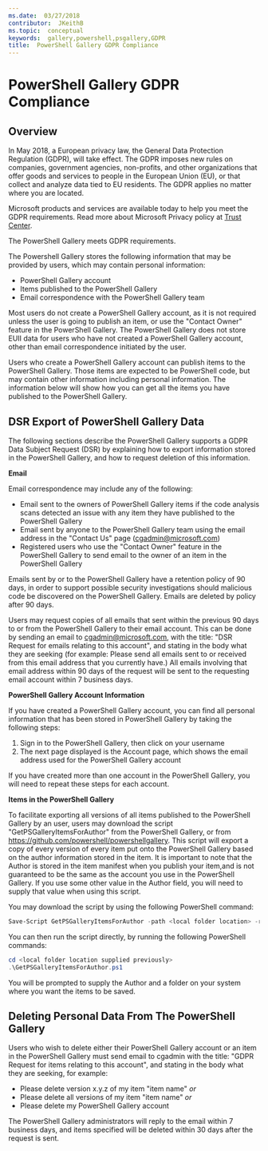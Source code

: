```yaml
---
ms.date:  03/27/2018
contributor:  JKeithB
ms.topic:  conceptual
keywords:  gallery,powershell,psgallery,GDPR
title:  PowerShell Gallery GDPR Compliance
---
```


# PowerShell Gallery GDPR Compliance

## Overview

In May 2018, a European privacy law, the General Data Protection Regulation (GDPR), will take effect. 
The GDPR imposes new rules on companies, government agencies, non-profits, and other organizations that offer goods and services to people in the European Union (EU), or that collect and analyze data tied to EU residents. The GDPR applies no matter where you are located. 

Microsoft products and services are available today to help you meet the GDPR requirements. 
Read more about Microsoft Privacy policy at [Trust Center](https://www.microsoft.com/trustcenter).

The PowerShell Gallery meets GDPR requirements. 

The Powershell Gallery stores the following information that may be provided by users, which may contain personal information:

* PowerShell Gallery account 
* Items published to the PowerShell Gallery
* Email correspondence with the PowerShell Gallery team 

Most users do not create a PowerShell Gallery account, as it is not required unless the user is going to publish an item, or use the "Contact Owner" feature in the PowerShell Gallery. 
The PowerShell Gallery does not store EUII data for users who have not created a PowerShell Gallery account, other than email correspondence initiated by the user. 

Users who create a PowerShell Gallery account can publish items to the PowerShell Gallery. 
Those items are expected to be PowerShell code, but may contain other information including personal information. The information below will show how you can get all the items you have published to the PowerShell Gallery.


## DSR Export of PowerShell Gallery Data

The following sections describe the PowerShell Gallery supports a GDPR Data Subject Request (DSR) by explaining how to export information stored in the PowerShell Gallery, and how to request deletion of this information.

__Email__ 

Email correspondence may include any of the following:

* Email sent to the owners of PowerShell Gallery items if the code analysis scans detected an issue with any item they have published to the PowerShell Gallery
* Email sent by anyone to the PowerShell Gallery team using the email address in the "Contact Us" page (cgadmin@microsoft.com)
* Registered users who use the "Contact Owner" feature in the PowerShell Gallery to send email to the owner of an item in the PowerShell Gallery

Emails sent by or to the PowerShell Gallery have a retention policy of 90 days, in order to support possible security investigations should malicious code be discovered on the PowerShell Gallery. 
Emails are deleted by policy after 90 days.

Users may request copies of all emails that sent within the previous 90 days to or from the PowerShell Gallery to their email account. This can be done by sending an email to cgadmin@microsoft.com, with the title: "DSR Request for emails relating to this account", and stating in the body what they are seeking (for example: Please send all emails sent to or received from this email address that you currently have.) All emails involving that email address within 90 days of the request will be sent to the requesting email account within 7 business days.


__PowerShell Gallery Account Information__

If you have created a PowerShell Gallery account, you can find all personal information that has been stored in PowerShell Gallery by taking the following steps: 

1. Sign in to the PowerShell Gallery, then click on your username
2. The next page displayed is the Account page, which shows the email address used for the PowerShell Gallery account

If you have created more than one account in the PowerShell Gallery, you will need to repeat these steps for each account.

__Items in the PowerShell Gallery__

To facilitate exporting all versions of all items published to the PowerShell Gallery by an user, users may download the script "GetPSGalleryItemsForAuthor" from the PowerShell Gallery, or from https://github.com/powershell/powershellgallery. This script will export a copy of every version of every item put onto the PowerShell Gallery based on the author information stored in the item. It is important to note that the Author is stored in the item manifest when you publish your item,and is not guaranteed to be the same as the account you use in the PowerShell Gallery. If you use some other value in the Author field, you will need to supply that value when using this script.

You may download the script by using the following PowerShell command:

```powershell
Save-Script GetPSGalleryItemsForAuthor -path <local folder location> -repository psgallery 
```


You can then run the script directly, by running the following PowerShell commands:

```powershell
cd <local folder location supplied previously>
.\GetPSGalleryItemsForAuthor.ps1 
```

You will be prompted to supply the Author and a folder on your system where you want the items to be saved. 

## Deleting Personal Data From The PowerShell Gallery

Users who wish to delete either their PowerShell Gallery account or an item in the PowerShell Gallery must send email to cgadmin with the title: "GDPR Request for items relating to this account", and stating in the body what they are seeking, for example: 

* Please delete version x.y.z of my item "item name"  _or_ 
* Please delete all versions of my item "item name"  _or_ 
* Please delete my PowerShell Gallery account

The PowerShell Gallery administrators will reply to the email within 7 business days, and items specified will be deleted within 30 days after the request is sent. 

